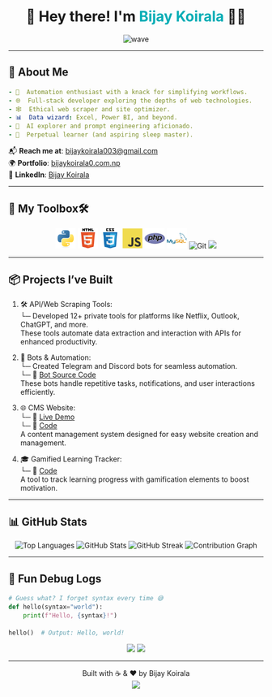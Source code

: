 <h1 align="center">
  🌳 Hey there! I'm <span style="color:#00ADB5;">Bijay Koirala</span> 🧑‍💻
</h1>

<p align="center">
  <img src="https://github.com/bijay085/bijay085/assets/107698781/e06089b9-5686-4b99-b825-432e89f1f98e" alt="wave" width="40"/>
</p>

---

## 🌱 About Me

```yaml
- 🤖  Automation enthusiast with a knack for simplifying workflows.
- 🌐  Full-stack developer exploring the depths of web technologies.
- 🕸️  Ethical web scraper and site optimizer.
- 📊  Data wizard: Excel, Power BI, and beyond.
- 🧠  AI explorer and prompt engineering aficionado.
- 🛌  Perpetual learner (and aspiring sleep master).
```

📬 **Reach me at**: [bijaykoirala003@gmail.com](mailto:bijaykoirala003@gmail.com)  
🌍 **Portfolio**: [bijaykoirala0.com.np](https://bijaykoirala0.com.np)  
💼 **LinkedIn**: [Bijay Koirala](https://www.linkedin.com/in/bijay-koirala/)  

---

## 🌳 My Toolbox🛠️ 

<p align="center">
  <img src="https://raw.githubusercontent.com/devicons/devicon/master/icons/python/python-original.svg" width="40" title="Python"/>
  <img src="https://raw.githubusercontent.com/devicons/devicon/master/icons/html5/html5-original-wordmark.svg" width="40" title="HTML5"/>
  <img src="https://raw.githubusercontent.com/devicons/devicon/master/icons/css3/css3-original-wordmark.svg" width="40" title="CSS3"/>
  <img src="https://raw.githubusercontent.com/devicons/devicon/master/icons/javascript/javascript-original.svg" width="40" title="JavaScript"/>
  <img src="https://raw.githubusercontent.com/devicons/devicon/master/icons/php/php-original.svg" width="40" title="PHP"/>
  <img src="https://raw.githubusercontent.com/devicons/devicon/master/icons/mysql/mysql-original-wordmark.svg" width="40" title="MySQL"/>
  <img src="https://www.vectorlogo.zone/logos/git-scm/git-scm-icon.svg" width="40" title="Git"/>
  <img src="https://img.shields.io/badge/GPT%20Prompt%20Engineer-4285F4?style=for-the-badge&logo=openai&logoColor=white" height="28"/>
</p>

---

## 📦 Projects I’ve Built

1. 🛠️ API/Web Scraping Tools:  
   └─ Developed 12+ private tools for platforms like Netflix, Outlook, ChatGPT, and more.  
       These tools automate data extraction and interaction with APIs for enhanced productivity.

2. 🤖 Bots & Automation:  
   └─ Created Telegram and Discord bots for seamless automation.  
       └─ 🔗 [Bot Source Code](https://github.com/bijay085/Projects/tree/master/Bots)  
       These bots handle repetitive tasks, notifications, and user interactions efficiently.

3. 🌐 CMS Website:  
   └─ 🔗 [Live Demo](https://flamemodparadise.github.io/My-Site/)  
       └─ 💾 [Code](https://github.com/bijay085/Projects/tree/master/CMS%20Site)  
       A content management system designed for easy website creation and management.

4. 🎓 Gamified Learning Tracker:  
   └─ 💾 [Code](https://github.com/bijay085/Projects/tree/master/Gamified%20Learning%20Progress%20Tracker)  
       A tool to track learning progress with gamification elements to boost motivation.

---

## 📊 GitHub Stats

<div align="center">

<img src="https://github-readme-stats.vercel.app/api/top-langs?username=bijay085&show_icons=true&locale=en&layout=compact&theme=radical" width="370" alt="Top Languages" />  

<img src="https://github-readme-stats.vercel.app/api?username=bijay085&show_icons=true&locale=en&theme=radical" width="390" alt="GitHub Stats" />  

<img src="https://github-readme-streak-stats.herokuapp.com/?user=bijay085&theme=radical" width="400" alt="GitHub Streak" />  

<img src="https://github-readme-activity-graph.vercel.app/graph?username=bijay085&theme=rogue" alt="Contribution Graph" />  

</div>

---

## 🤯 Fun Debug Logs

```python
# Guess what? I forget syntax every time 😅
def hello(syntax="world"):
    print(f"Hello, {syntax}!")

hello()  # Output: Hello, world!
```

<p align="center">
  <img src="https://media.giphy.com/media/TLjn42M7DPVQGdxfIr/giphy.gif" width="50"/> 
  <img src="https://media.giphy.com/media/10DhYj0GGhL9tm/giphy.gif" width="50"/>
</p>

---

<p align="center">
  Built with ☕ & ❤️ by Bijay Koirala  
  <br/>
  <img src="https://github.com/bijay085/bijay085/assets/107698781/550c345f-7905-4bd6-a3d0-ab5f9588cd7a" width="35"/>
</p>
